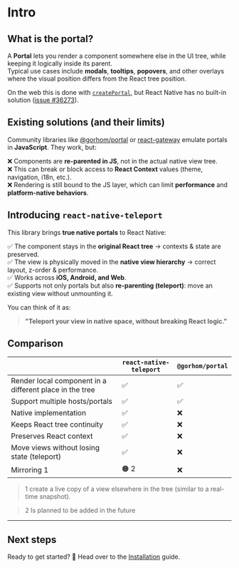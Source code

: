 # Intro

## What is the portal?[​](#what-is-the-portal "Direct link to What is the portal?")

A **Portal** lets you render a component somewhere else in the UI tree, while keeping it logically inside its parent.<br /><!-- -->Typical use cases include **modals**, **tooltips**, **popovers**, and other overlays where the visual position differs from the React tree position.

On the web this is done with [`createPortal`](https://react.dev/reference/react-dom/createPortal), but React Native has no built-in solution ([issue #36273](https://github.com/facebook/react-native/issues/36273)).

## Existing solutions (and their limits)[​](#existing-solutions-and-their-limits "Direct link to Existing solutions (and their limits)")

Community libraries like [@gorhom/portal](https://github.com/gorhom/react-native-portal) or [react-gateway](https://github.com/cloudflare/react-gateway) emulate portals in **JavaScript**. They work, but:

❌ Components are **re-parented in JS**, not in the actual native view tree.<br /><!-- -->❌ This can break or block access to **React Context** values (theme, navigation, i18n, etc.).<br /><!-- -->❌ Rendering is still bound to the JS layer, which can limit **performance** and **platform-native behaviors**.

## Introducing `react-native-teleport`[​](#introducing-react-native-teleport "Direct link to introducing-react-native-teleport")

This library brings **true native portals** to React Native:

✅ The component stays in the **original React tree** → contexts & state are preserved.<br /><!-- -->✅ The view is physically moved in the **native view hierarchy** → correct layout, z-order & performance.<br /><!-- -->✅ Works across **iOS, Android, and Web**.<br /><!-- -->✅ Supports not only portals but also **re-parenting (teleport)**: move an existing view without unmounting it.

You can think of it as:

> **"Teleport your view in native space, without breaking React logic."**

## Comparison[​](#comparison "Direct link to Comparison")

|                                                         | `react-native-teleport` | `@gorhom/portal` |
| ------------------------------------------------------- | ----------------------- | ---------------- |
| Render local component in a different place in the tree | ✅                      | ✅               |
| Support multiple hosts/portals                          | ✅                      | ✅               |
| Native implementation                                   | ✅                      | ❌               |
| Keeps React tree continuity                             | ✅                      | ❌               |
| Preserves React context                                 | ✅                      | ❌               |
| Move views without losing state (teleport)              | ✅                      | ❌               |
| Mirroring 1                                             | 🟠 2                    | ❌               |

> 1 create a live copy of a view elsewhere in the tree (similar to a real-time snapshot).

> 2 Is planned to be added in the future

***

## Next steps[​](#next-steps "Direct link to Next steps")

Ready to get started? 🚀 Head over to the [Installation](/react-native-teleport/pr-preview/pr-12/docs/installation.md) guide.
